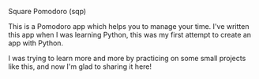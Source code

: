 Square Pomodoro (sqp)

This is a Pomodoro app which helps you to manage your time. 
I've written this app when I was learning Python, this was my first attempt to create an app with Python.

I was trying to learn more and more by practicing on some small projects like this, and now I'm glad to sharing it here!
